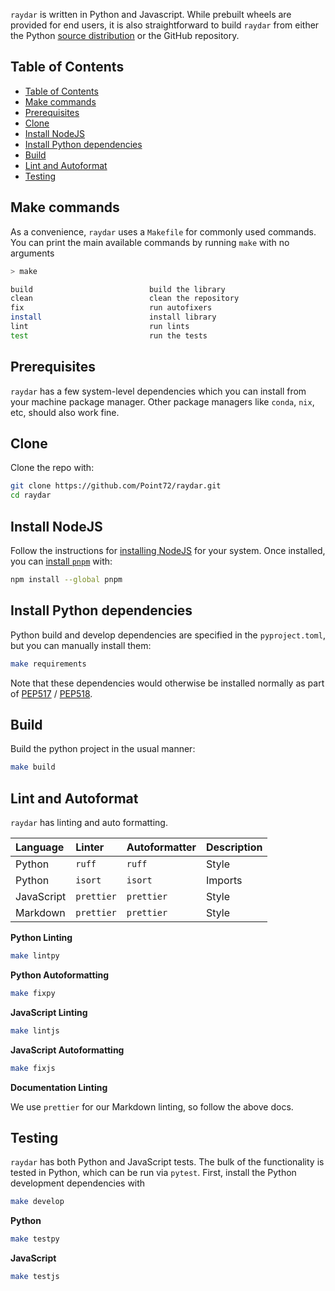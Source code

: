 `raydar` is written in Python and Javascript. While prebuilt wheels are provided for end users, it is also straightforward to build `raydar` from either the Python [source distribution](https://packaging.python.org/en/latest/specifications/source-distribution-format/) or the GitHub repository.

## Table of Contents

- [Table of Contents](#table-of-contents)
- [Make commands](#make-commands)
- [Prerequisites](#prerequisites)
- [Clone](#clone)
- [Install NodeJS](#install-nodejs)
- [Install Python dependencies](#install-python-dependencies)
- [Build](#build)
- [Lint and Autoformat](#lint-and-autoformat)
- [Testing](#testing)

## Make commands

As a convenience, `raydar` uses a `Makefile` for commonly used commands. You can print the main available commands by running `make` with no arguments

```bash
> make

build                          build the library
clean                          clean the repository
fix                            run autofixers
install                        install library
lint                           run lints
test                           run the tests
```

## Prerequisites

`raydar` has a few system-level dependencies which you can install from your machine package manager. Other package managers like `conda`, `nix`, etc, should also work fine.

## Clone

Clone the repo with:

```bash
git clone https://github.com/Point72/raydar.git
cd raydar
```

## Install NodeJS

Follow the instructions for [installing NodeJS](https://nodejs.org/en/download/package-manager/all) for your system. Once installed, you can [install `pnpm`](https://pnpm.io) with:

```bash
npm install --global pnpm
```

## Install Python dependencies

Python build and develop dependencies are specified in the `pyproject.toml`, but you can manually install them:

```bash
make requirements
```

Note that these dependencies would otherwise be installed normally as part of [PEP517](https://peps.python.org/pep-0517/) / [PEP518](https://peps.python.org/pep-0518/).

## Build

Build the python project in the usual manner:

```bash
make build
```

## Lint and Autoformat

`raydar` has linting and auto formatting.

| Language   | Linter     | Autoformatter | Description |
| :--------- | :--------- | :------------ | :---------- |
| Python     | `ruff`     | `ruff`        | Style       |
| Python     | `isort`    | `isort`       | Imports     |
| JavaScript | `prettier` | `prettier`    | Style       |
| Markdown   | `prettier` | `prettier`    | Style       |

**Python Linting**

```bash
make lintpy
```

**Python Autoformatting**

```bash
make fixpy
```

**JavaScript Linting**

```bash
make lintjs
```

**JavaScript Autoformatting**

```bash
make fixjs
```

**Documentation Linting**

We use `prettier` for our Markdown linting, so follow the above docs.

## Testing

`raydar` has both Python and JavaScript tests. The bulk of the functionality is tested in Python, which can be run via `pytest`. First, install the Python development dependencies with

```bash
make develop
```

**Python**

```bash
make testpy
```

**JavaScript**

```bash
make testjs
```
